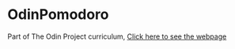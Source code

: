 # OdinPomodoro
Part of The Odin Project curriculum, [Click here to see the webpage](middiz.github.io/OdinPomodoro)
